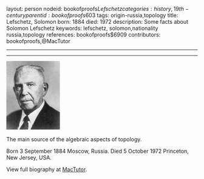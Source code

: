 layout: person
nodeid: bookofproofs$Lefschetz
categories: history,19th-century
parentid: bookofproofs$603
tags: origin-russia,topology
title: Lefschetz, Solomon
born: 1884
died: 1972
description: Some facts about Solomon Lefschetz
keywords: lefschetz, solomon,nationality russia,topology
references: bookofproofs$6909
contributors: bookofproofs,@MacTutor

---


---

![Lefschetz.jpg](https://github.com/bookofproofs/bookofproofs.github.io/blob/main/_sources/_assets/images/portraits/Lefschetz.jpg?raw=true)

The main source of the algebraic aspects of topology.

Born 3 September 1884 Moscow, Russia. Died 5 October 1972 Princeton, New Jersey, USA.


View full biography at [MacTutor](https://mathshistory.st-andrews.ac.uk/Biographies/Lefschetz/).